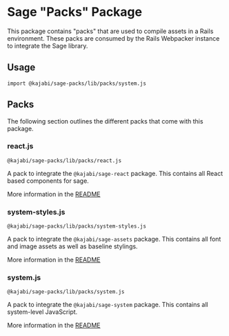 # Sage "Packs" Package

This package contains "packs" that are used to compile assets in a Rails environment. These packs are consumed by the Rails Webpacker instance to integrate the Sage library.

## Usage

`import @kajabi/sage-packs/lib/packs/system.js`

## Packs

The following section outlines the different packs that come with this package.

### react.js

`@kajabi/sage-packs/lib/packs/react.js`

A pack to integrate the `@kajabi/sage-react` package. This contains all React based components for sage.

More information in the [README](../sage-react/README.md)

### system-styles.js

`@kajabi/sage-packs/lib/packs/system-styles.js`

A pack to integrate the `@kajabi/sage-assets` package. This contains all font and image assets as well as baseline stylings.

More information in the [README](../sage-assets/README.md)

### system.js

`@kajabi/sage-packs/lib/packs/system.js`

A pack to integrate the `@kajabi/sage-system` package. This contains all system-level JavaScript.

More information in the [README](../sage-system/README.md)
